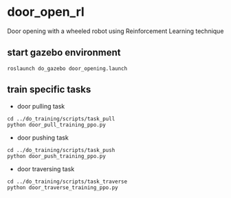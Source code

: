 # door_open_rl
Door opening with a wheeled robot using Reinforcement Learning technique

## start gazebo environment
```
roslaunch do_gazebo door_opening.launch
```

## train specific tasks
- door pulling task
```
cd ../do_training/scripts/task_pull
python door_pull_training_ppo.py
```

- door pushing task
```
cd ../do_training/scripts/task_push
python door_push_training_ppo.py
```

- door traversing task
```
cd ../do_training/scripts/task_traverse
python door_traverse_training_ppo.py
```

##
